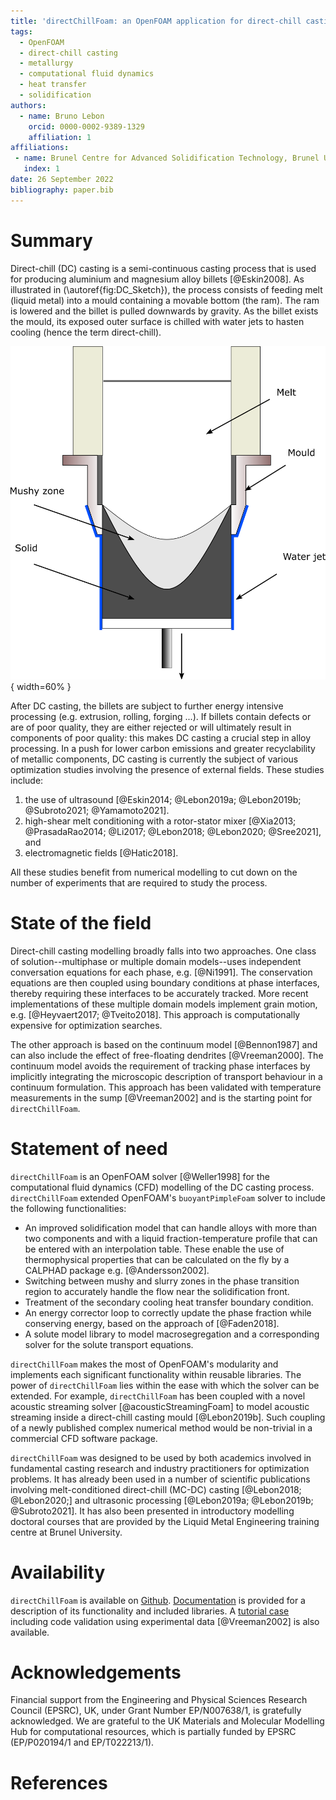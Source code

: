 ```yaml
---
title: 'directChillFoam: an OpenFOAM application for direct-chill casting'
tags:
  - OpenFOAM
  - direct-chill casting
  - metallurgy
  - computational fluid dynamics
  - heat transfer
  - solidification
authors:
  - name: Bruno Lebon
    orcid: 0000-0002-9389-1329
    affiliation: 1
affiliations:
 - name: Brunel Centre for Advanced Solidification Technology, Brunel University London, Uxbridge, UK
   index: 1
date: 26 September 2022
bibliography: paper.bib
---
```


# Summary

Direct-chill (DC) casting is a semi-continuous casting process that is used for producing aluminium and magnesium alloy billets [@Eskin2008]. As illustrated in (\autoref{fig:DC_Sketch}), the process consists of feeding melt (liquid metal) into a mould containing a movable bottom (the ram). The ram is lowered and the billet is pulled downwards by gravity. As the billet exists the mould, its exposed outer surface is chilled with water jets to hasten cooling (hence the term direct-chill).

![The direct-chill casting process.\label{fig:DC_Sketch}](../docs/source/images/DC_Schematic.png){ width=60% }

After DC casting, the billets are subject to further energy intensive processing (e.g. extrusion, rolling, forging ...). If billets contain defects or are of poor quality, they are either rejected or will ultimately result in components of poor quality: this makes DC casting a crucial step in alloy processing. In a push for lower carbon emissions and greater recyclability of metallic components, DC casting is currently the subject of various optimization studies involving the presence of external fields. These studies include:  

1. the use of ultrasound [@Eskin2014; @Lebon2019a; @Lebon2019b; @Subroto2021; @Yamamoto2021].
2. high-shear melt conditioning with a rotor-stator mixer [@Xia2013; @PrasadaRao2014; @Li2017; @Lebon2018; @Lebon2020; @Sree2021], and 
3. electromagnetic fields [@Hatic2018].

All these studies benefit from numerical modelling to cut down on the number of experiments that are required to study the process.

# State of the field

Direct-chill casting modelling broadly falls into two approaches. One class of solution--multiphase or multiple domain models--uses independent conversation equations for each phase, e.g. [@Ni1991]. The conservation equations are then coupled using boundary conditions at phase interfaces, thereby requiring these interfaces to be accurately tracked. More recent implementations of these multiple domain models implement grain motion, e.g. [@Heyvaert2017; @Tveito2018]. This approach is computationally expensive for optimization searches.    

The other approach is based on the continuum model [@Bennon1987] and can also include the effect of free-floating dendrites [@Vreeman2000]. The continuum model avoids the requirement of tracking phase interfaces by implicitly integrating the microscopic description of transport behaviour in a continuum formulation. This approach has been validated with temperature measurements in the sump [@Vreeman2002] and is the starting point for `directChillFoam`.
 
# Statement of need

`directChillFoam` is an OpenFOAM solver [@Weller1998] for the computational fluid dynamics (CFD) modelling of the DC casting process. `directChillFoam` extended OpenFOAM's `buoyantPimpleFoam` solver to include the following functionalities:  

* An improved solidification model that can handle alloys with more than two components and with a liquid fraction-temperature profile that can be entered with an interpolation table. These enable the use of thermophysical properties that can be calculated on the fly by a CALPHAD package e.g. [@Andersson2002].
* Switching between mushy and slurry zones in the phase transition region to accurately handle the flow near the solidification front.
* Treatment of the secondary cooling heat transfer boundary condition.
* An energy corrector loop to correctly update the phase fraction while conserving energy, based on the approach of [@Faden2018].
* A solute model library to model macrosegregation and a corresponding solver for the solute transport equations.

`directChillFoam` makes the most of OpenFOAM's modularity and implements each significant functionality within reusable libraries. The power of `directChillFoam` lies within the ease with which the solver can be extended. For example, `directChillFoam` has been coupled with a novel acoustic streaming solver [@acousticStreamingFoam] to model acoustic streaming inside a direct-chill casting mould [@Lebon2019b]. Such coupling of a newly published complex numerical method would be non-trivial in a commercial CFD software package.

`directChillFoam` was designed to be used by both academics involved in fundamental casting research and industry practitioners for optimization problems. It has already been used in a number of scientific publications involving melt-conditioned direct-chill (MC-DC) casting [@Lebon2018; @Lebon2020;] and ultrasonic processing [@Lebon2019a; @Lebon2019b; @Subroto2021]. It has also been presented in introductory modelling doctoral courses that are provided by the Liquid Metal Engineering training centre at Brunel University.

# Availability
`directChillFoam` is available on [Github](https://github.com/blebon/directChillFoam). [Documentation](https://blebon.com/directChillFoam/) is provided for a description of its functionality and included libraries. A [tutorial case](https://github.com/blebon/directChillFoam/tree/master/tutorials/heatTransfer/directChillFoam/Vreeman2002) including code validation using experimental data [@Vreeman2002] is also available.

# Acknowledgements

Financial support from the Engineering and Physical Sciences Research Council (EPSRC), UK, under Grant Number EP/N007638/1, is gratefully acknowledged. We are grateful to the UK Materials and Molecular Modelling Hub for computational resources, which is partially funded by EPSRC (EP/P020194/1 and EP/T022213/1).

# References
